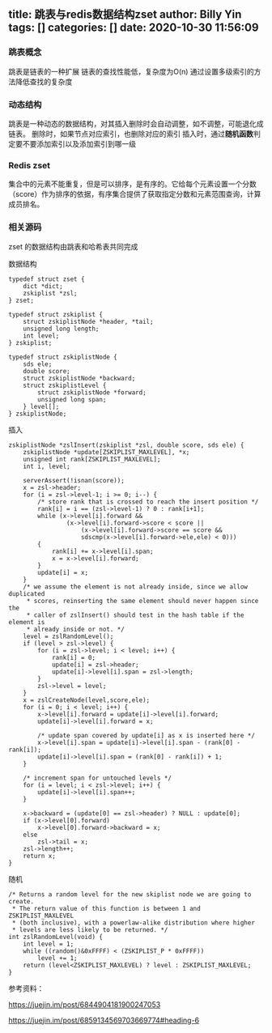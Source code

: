 title: 跳表与redis数据结构zset
author: Billy Yin
tags: []
categories: []
date: 2020-10-30 11:56:09
---
### 跳表概念
跳表是链表的一种扩展
链表的查找性能低，复杂度为O(n)
通过设置多级索引的方法降低查找的复杂度

### 动态结构
跳表是一种动态的数据结构，对其插入删除时会自动调整，如不调整，可能退化成链表。
删除时，如果节点对应索引，也删除对应的索引
插入时，通过**随机函数**判定要不要添加索引以及添加索引到哪一级

### Redis zset
集合中的元素不能重复，但是可以排序，是有序的。它给每个元素设置一个分数（score）作为排序的依据，有序集合提供了获取指定分数和元素范围查询，计算成员排名。

### 相关源码
zset 的数据结构由跳表和哈希表共同完成

数据结构
```
typedef struct zset {
    dict *dict;
    zskiplist *zsl;
} zset;
```

```
typedef struct zskiplist {
    struct zskiplistNode *header, *tail;
    unsigned long length;
    int level;
} zskiplist;
```
```
typedef struct zskiplistNode {
    sds ele;      
    double score; 
    struct zskiplistNode *backward;
    struct zskiplistLevel {
        struct zskiplistNode *forward;
        unsigned long span;
    } level[];
} zskiplistNode;
```
插入
```
zskiplistNode *zslInsert(zskiplist *zsl, double score, sds ele) {
    zskiplistNode *update[ZSKIPLIST_MAXLEVEL], *x;
    unsigned int rank[ZSKIPLIST_MAXLEVEL];
    int i, level;

    serverAssert(!isnan(score));
    x = zsl->header;
    for (i = zsl->level-1; i >= 0; i--) {
        /* store rank that is crossed to reach the insert position */
        rank[i] = i == (zsl->level-1) ? 0 : rank[i+1];
        while (x->level[i].forward &&
                (x->level[i].forward->score < score ||
                    (x->level[i].forward->score == score &&
                    sdscmp(x->level[i].forward->ele,ele) < 0)))
        {
            rank[i] += x->level[i].span;
            x = x->level[i].forward;
        }
        update[i] = x;
    }
    /* we assume the element is not already inside, since we allow duplicated
     * scores, reinserting the same element should never happen since the
     * caller of zslInsert() should test in the hash table if the element is
     * already inside or not. */
    level = zslRandomLevel();
    if (level > zsl->level) {
        for (i = zsl->level; i < level; i++) {
            rank[i] = 0;
            update[i] = zsl->header;
            update[i]->level[i].span = zsl->length;
        }
        zsl->level = level;
    }
    x = zslCreateNode(level,score,ele);
    for (i = 0; i < level; i++) {
        x->level[i].forward = update[i]->level[i].forward;
        update[i]->level[i].forward = x;

        /* update span covered by update[i] as x is inserted here */
        x->level[i].span = update[i]->level[i].span - (rank[0] - rank[i]);
        update[i]->level[i].span = (rank[0] - rank[i]) + 1;
    }

    /* increment span for untouched levels */
    for (i = level; i < zsl->level; i++) {
        update[i]->level[i].span++;
    }

    x->backward = (update[0] == zsl->header) ? NULL : update[0];
    if (x->level[0].forward)
        x->level[0].forward->backward = x;
    else
        zsl->tail = x;
    zsl->length++;
    return x;
}
```
随机
```
/* Returns a random level for the new skiplist node we are going to create.
 * The return value of this function is between 1 and ZSKIPLIST_MAXLEVEL
 * (both inclusive), with a powerlaw-alike distribution where higher
 * levels are less likely to be returned. */
int zslRandomLevel(void) {
    int level = 1;
    while ((random()&0xFFFF) < (ZSKIPLIST_P * 0xFFFF))
        level += 1;
    return (level<ZSKIPLIST_MAXLEVEL) ? level : ZSKIPLIST_MAXLEVEL;
}
```

参考资料：

https://juejin.im/post/6844904181900247053

https://juejin.im/post/6859134569703669774#heading-6